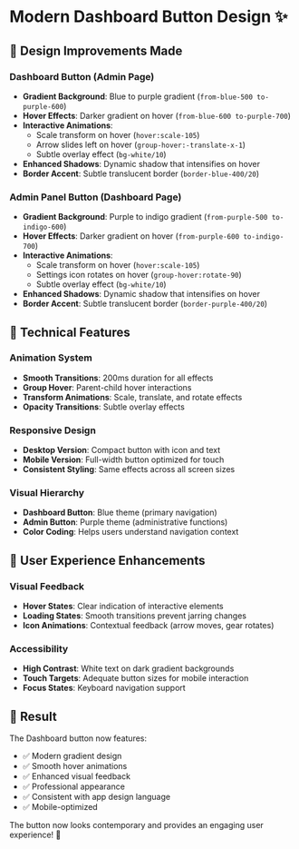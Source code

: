 # Modern Dashboard Button Design ✨

## 🎨 Design Improvements Made

### **Dashboard Button (Admin Page)**
- **Gradient Background**: Blue to purple gradient (`from-blue-500 to-purple-600`)
- **Hover Effects**: Darker gradient on hover (`from-blue-600 to-purple-700`)
- **Interactive Animations**: 
  - Scale transform on hover (`hover:scale-105`)
  - Arrow slides left on hover (`group-hover:-translate-x-1`)
  - Subtle overlay effect (`bg-white/10`)
- **Enhanced Shadows**: Dynamic shadow that intensifies on hover
- **Border Accent**: Subtle translucent border (`border-blue-400/20`)

### **Admin Panel Button (Dashboard Page)**  
- **Gradient Background**: Purple to indigo gradient (`from-purple-500 to-indigo-600`)
- **Hover Effects**: Darker gradient on hover (`from-purple-600 to-indigo-700`)
- **Interactive Animations**:
  - Scale transform on hover (`hover:scale-105`)
  - Settings icon rotates on hover (`group-hover:rotate-90`)
  - Subtle overlay effect (`bg-white/10`)
- **Enhanced Shadows**: Dynamic shadow that intensifies on hover
- **Border Accent**: Subtle translucent border (`border-purple-400/20`)

## 🔧 Technical Features

### **Animation System**
- **Smooth Transitions**: 200ms duration for all effects
- **Group Hover**: Parent-child hover interactions
- **Transform Animations**: Scale, translate, and rotate effects
- **Opacity Transitions**: Subtle overlay effects

### **Responsive Design**
- **Desktop Version**: Compact button with icon and text
- **Mobile Version**: Full-width button optimized for touch
- **Consistent Styling**: Same effects across all screen sizes

### **Visual Hierarchy**
- **Dashboard Button**: Blue theme (primary navigation)
- **Admin Button**: Purple theme (administrative functions)
- **Color Coding**: Helps users understand navigation context

## 🎯 User Experience Enhancements

### **Visual Feedback**
- **Hover States**: Clear indication of interactive elements
- **Loading States**: Smooth transitions prevent jarring changes
- **Icon Animations**: Contextual feedback (arrow moves, gear rotates)

### **Accessibility**
- **High Contrast**: White text on dark gradient backgrounds
- **Touch Targets**: Adequate button sizes for mobile interaction
- **Focus States**: Keyboard navigation support

## 🌟 Result

The Dashboard button now features:
- ✅ Modern gradient design
- ✅ Smooth hover animations  
- ✅ Enhanced visual feedback
- ✅ Professional appearance
- ✅ Consistent with app design language
- ✅ Mobile-optimized

The button now looks contemporary and provides an engaging user experience! 🚀
